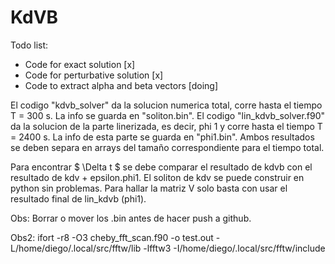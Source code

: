 # KdVB

Todo list:
- Code for exact solution [x]
- Code for perturbative solution [x]
- Code to extract alpha and beta vectors [doing]

El codigo "kdvb_solver" da la solucion numerica total, corre hasta el tiempo T = 300 s. La info se guarda en "soliton.bin". El codigo "lin_kdvb_solver.f90" da la solucion de la parte linerizada, es decir, phi 1 y corre hasta el tiempo T = 2400 s. La info de esta parte se guarda en "phi1.bin". Ambos resultados se deben separa en arrays del tamaño correspondiente para el tiempo total.

Para encontrar $ \Delta t $ se debe comparar el resultado de kdvb con el resultado de kdv + epsilon.phi1. El soliton de kdv se puede construir en python sin problemas.
Para hallar la matriz V solo basta con usar el resultado final de lin_kdvb (phi1).

Obs: Borrar o mover los .bin antes de hacer push a github.

Obs2: ifort -r8 -O3 cheby_fft_scan.f90 -o test.out -L/home/diego/.local/src/fftw/lib -lfftw3 -I/home/diego/.local/src/fftw/include
